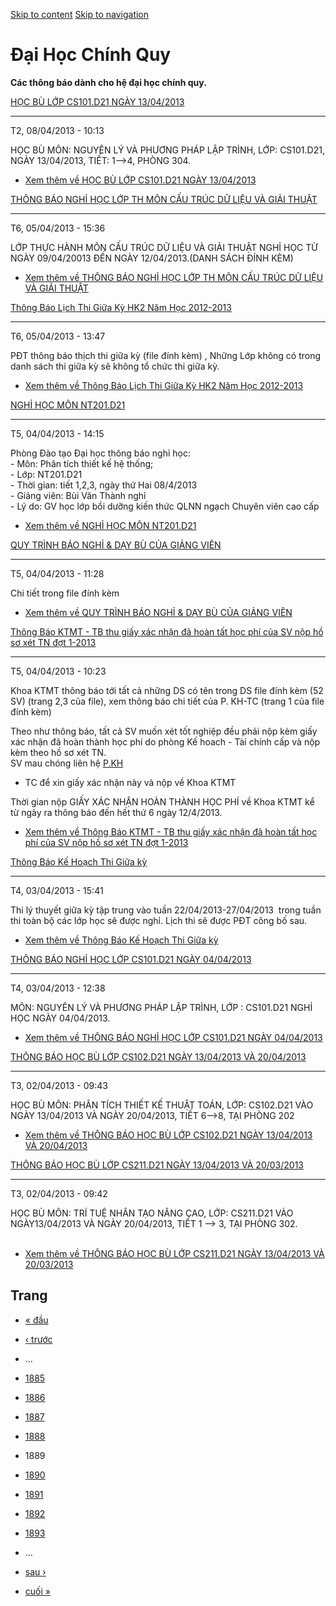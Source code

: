 [Skip to content](https://daa.uit.edu.vn/thongbaochinhquy?page=1888#main)
 [Skip to navigation](https://daa.uit.edu.vn/thongbaochinhquy?page=1888#main-nav)

Đại Học Chính Quy
=================

**Các thông báo dành cho hệ đại học chính quy.**

[HỌC BÙ LỚP CS101.D21 NGÀY 13/04/2013](https://daa.uit.edu.vn/thongbao/hoc-bu-lop-cs101d21-ngay-13042013)

----------------------------------------------------------------------------------------------------------

T2, 08/04/2013 - 10:13

HỌC BÙ MÔN: NGUYÊN LÝ VÀ PHƯƠNG PHÁP LẬP TRÌNH, LỚP: CS101.D21, NGÀY 13/04/2013, TIẾT: 1-->4, PHÒNG 304.

*   [Xem thêm về HỌC BÙ LỚP CS101.D21 NGÀY 13/04/2013](https://daa.uit.edu.vn/thongbao/hoc-bu-lop-cs101d21-ngay-13042013 "HỌC BÙ LỚP CS101.D21 NGÀY 13/04/2013")
    

[THÔNG BÁO NGHỈ HỌC LỚP TH MÔN CẤU TRÚC DỮ LIỆU VÀ GIẢI THUẬT](https://daa.uit.edu.vn/thongbao/thong-bao-nghi-hoc-lop-th-mon-cau-truc-du-lieu-va-giai-thuat)

-------------------------------------------------------------------------------------------------------------------------------------------------------------

T6, 05/04/2013 - 15:36

LỚP THỰC HÀNH MÔN CẤU TRÚC DỮ LIỆU VÀ GIẢI THUẬT NGHỈ HỌC TỪ NGÀY 09/04/20013 ĐẾN NGÀY 12/04/2013.(DANH SÁCH ĐÍNH KÈM)

*   [Xem thêm về THÔNG BÁO NGHỈ HỌC LỚP TH MÔN CẤU TRÚC DỮ LIỆU VÀ GIẢI THUẬT](https://daa.uit.edu.vn/thongbao/thong-bao-nghi-hoc-lop-th-mon-cau-truc-du-lieu-va-giai-thuat "THÔNG BÁO NGHỈ HỌC LỚP TH MÔN CẤU TRÚC DỮ LIỆU VÀ GIẢI THUẬT")
    

[Thông Báo Lịch Thi Giữa Kỳ HK2 Năm Học 2012-2013](https://daa.uit.edu.vn/thongbao/thong-bao-lich-thi-giua-ky-hk2-nam-hoc-2012-2013)

-------------------------------------------------------------------------------------------------------------------------------------

T6, 05/04/2013 - 13:47

PĐT thông báo thịch thi giữa kỳ (file đính kèm) , Những Lớp không có trong danh sách thi giữa kỳ sẽ không tổ chức thi giữa kỳ.

*   [Xem thêm về Thông Báo Lịch Thi Giữa Kỳ HK2 Năm Học 2012-2013](https://daa.uit.edu.vn/thongbao/thong-bao-lich-thi-giua-ky-hk2-nam-hoc-2012-2013 "Thông Báo Lịch Thi Giữa Kỳ HK2 Năm Học 2012-2013")
    

[NGHỈ HỌC MÔN NT201.D21](https://daa.uit.edu.vn/thongbao/nghi-hoc-mon-nt201d21)

--------------------------------------------------------------------------------

T5, 04/04/2013 - 14:15

Phòng Đào tạo Đại học thông báo nghỉ học:  
\- Môn: Phân tích thiết kế hệ thống;  
\- Lớp: NT201.D21  
\- Thời gian: tiết 1,2,3, ngày thứ Hai 08/4/2013  
\- Giảng viên: Bùi Văn Thành nghỉ  
\- Lý do: GV học lớp bồi dưỡng kiến thức QLNN ngạch Chuyên viên cao cấp

*   [Xem thêm về NGHỈ HỌC MÔN NT201.D21](https://daa.uit.edu.vn/thongbao/nghi-hoc-mon-nt201d21 "NGHỈ HỌC MÔN NT201.D21")
    

[QUY TRÌNH BÁO NGHỈ & DẠY BÙ CỦA GIẢNG VIÊN](https://daa.uit.edu.vn/thongbao/quy-trinh-bao-nghi-day-bu-cua-giang-vien)

-----------------------------------------------------------------------------------------------------------------------

T5, 04/04/2013 - 11:28

Chi tiết trong file đính kèm

*   [Xem thêm về QUY TRÌNH BÁO NGHỈ & DẠY BÙ CỦA GIẢNG VIÊN](https://daa.uit.edu.vn/thongbao/quy-trinh-bao-nghi-day-bu-cua-giang-vien "QUY TRÌNH BÁO NGHỈ & DẠY BÙ CỦA GIẢNG VIÊN")
    

[Thông Báo KTMT - TB thu giấy xác nhận đã hoàn tất học phí của SV nộp hồ sơ xét TN đợt 1-2013](https://daa.uit.edu.vn/thongbao/thong-bao-ktmt-tb-thu-giay-xac-nhan-da-hoan-tat-hoc-phi-cua-sv-nop-ho-so-xet-tn-dot-1-2013)

---------------------------------------------------------------------------------------------------------------------------------------------------------------------------------------------------------------------------

T5, 04/04/2013 - 10:23

Khoa KTMT thông báo tới tất cả những DS có tên trong DS file đính kèm (52 SV) (trang 2,3 của file), xem thông báo chi tiết của P. KH-TC (trang 1 của file đính kèm)

Theo như thông báo, tất cả SV muốn xét tốt nghiệp đều phải nộp kèm giấy xác nhận đã hoàn thành học phí do phòng Kế hoach - Tài chính cấp và nộp kèm theo hồ sơ xét TN.  
SV mau chóng liên hệ [P.KH](http://p.kh/)
 - TC để xin giấy xác nhận này và nộp về Khoa KTMT 

Thời gian nộp GIẤY XÁC NHẬN HOÀN THÀNH HỌC PHÍ về Khoa KTMT kể từ ngày ra thông báo đến hết thứ 6 ngày 12/4/2013.

*   [Xem thêm về Thông Báo KTMT - TB thu giấy xác nhận đã hoàn tất học phí của SV nộp hồ sơ xét TN đợt 1-2013](https://daa.uit.edu.vn/thongbao/thong-bao-ktmt-tb-thu-giay-xac-nhan-da-hoan-tat-hoc-phi-cua-sv-nop-ho-so-xet-tn-dot-1-2013 "Thông Báo KTMT - TB thu giấy xác nhận đã hoàn tất học phí của SV nộp hồ sơ xét TN đợt 1-2013")
    

[Thông Báo Kế Hoạch Thi Giữa kỳ](https://daa.uit.edu.vn/thongbao/thong-bao-ke-hoach-thi-giua-ky)

-------------------------------------------------------------------------------------------------

T4, 03/04/2013 - 15:41

Thi lý thuyết giữa kỳ tập trung vào tuần 22/04/2013-27/04/2013  trong tuần thi toàn bộ các lớp học sẽ được nghỉ. Lịch thi sẽ được PĐT công bố sau.

*   [Xem thêm về Thông Báo Kế Hoạch Thi Giữa kỳ](https://daa.uit.edu.vn/thongbao/thong-bao-ke-hoach-thi-giua-ky "Thông Báo Kế Hoạch Thi Giữa kỳ")
    

[THÔNG BÁO NGHỈ HỌC LỚP CS101.D21 NGÀY 04/04/2013](https://daa.uit.edu.vn/thongbao/thong-bao-nghi-hoc-lop-cs101d21-ngay-04042013)

----------------------------------------------------------------------------------------------------------------------------------

T4, 03/04/2013 - 12:38

MÔN: NGUYÊN LÝ VÀ PHƯƠNG PHÁP LẬP TRÌNH, LỚP : CS101.D21 NGHỈ HỌC NGÀY 04/04/2013.

*   [Xem thêm về THÔNG BÁO NGHỈ HỌC LỚP CS101.D21 NGÀY 04/04/2013](https://daa.uit.edu.vn/thongbao/thong-bao-nghi-hoc-lop-cs101d21-ngay-04042013 "THÔNG BÁO NGHỈ HỌC LỚP CS101.D21 NGÀY 04/04/2013")
    

[THÔNG BÁO HỌC BÙ LỚP CS102.D21 NGÀY 13/04/2013 VÀ 20/04/2013](https://daa.uit.edu.vn/thongbao/thong-bao-hoc-bu-lop-cs102d21-ngay-13042013-va-20042013)

--------------------------------------------------------------------------------------------------------------------------------------------------------

T3, 02/04/2013 - 09:43

HỌC BÙ MÔN: PHÂN TÍCH THIẾT KẾ THUẬT TOÁN, LỚP: CS102.D21 VÀO NGÀY 13/04/2013 VÀ NGÀY 20/04/2013, TIẾT 6-->8, TẠI PHÒNG 202

*   [Xem thêm về THÔNG BÁO HỌC BÙ LỚP CS102.D21 NGÀY 13/04/2013 VÀ 20/04/2013](https://daa.uit.edu.vn/thongbao/thong-bao-hoc-bu-lop-cs102d21-ngay-13042013-va-20042013 "THÔNG BÁO HỌC BÙ LỚP CS102.D21 NGÀY 13/04/2013 VÀ 20/04/2013")
    

[THÔNG BÁO HỌC BÙ LỚP CS211.D21 NGÀY 13/04/2013 VÀ 20/03/2013](https://daa.uit.edu.vn/thongbao/thong-bao-hoc-bu-lop-cs211d21-ngay-13042013-va-20032013)

--------------------------------------------------------------------------------------------------------------------------------------------------------

T3, 02/04/2013 - 09:42

HỌC BÙ MÔN: TRÍ TUỆ NHÂN TẠO NÂNG CAO, LỚP: CS211.D21 VÀO NGÀY13/04/2013 VÀ NGÀY 20/04/2013, TIẾT 1 --> 3, TẠI PHÒNG 302.  
 

*   [Xem thêm về THÔNG BÁO HỌC BÙ LỚP CS211.D21 NGÀY 13/04/2013 VÀ 20/03/2013](https://daa.uit.edu.vn/thongbao/thong-bao-hoc-bu-lop-cs211d21-ngay-13042013-va-20032013 "THÔNG BÁO HỌC BÙ LỚP CS211.D21 NGÀY 13/04/2013 VÀ 20/03/2013")
    

Trang
-----

*   [« đầu](https://daa.uit.edu.vn/thongbaochinhquy "Đến trang đầu tiên")
    
*   [‹ trước](https://daa.uit.edu.vn/thongbaochinhquy?page=1887 "Đến trang kế trước")
    
*   …
*   [1885](https://daa.uit.edu.vn/thongbaochinhquy?page=1884 "Đến trang 1885")
    
*   [1886](https://daa.uit.edu.vn/thongbaochinhquy?page=1885 "Đến trang 1886")
    
*   [1887](https://daa.uit.edu.vn/thongbaochinhquy?page=1886 "Đến trang 1887")
    
*   [1888](https://daa.uit.edu.vn/thongbaochinhquy?page=1887 "Đến trang 1888")
    
*   1889
*   [1890](https://daa.uit.edu.vn/thongbaochinhquy?page=1889 "Đến trang 1890")
    
*   [1891](https://daa.uit.edu.vn/thongbaochinhquy?page=1890 "Đến trang 1891")
    
*   [1892](https://daa.uit.edu.vn/thongbaochinhquy?page=1891 "Đến trang 1892")
    
*   [1893](https://daa.uit.edu.vn/thongbaochinhquy?page=1892 "Đến trang 1893")
    
*   …
*   [sau ›](https://daa.uit.edu.vn/thongbaochinhquy?page=1889 "Đến trang kế sau")
    
*   [cuối »](https://daa.uit.edu.vn/thongbaochinhquy?page=1907 "Đến trang cuối cùng")